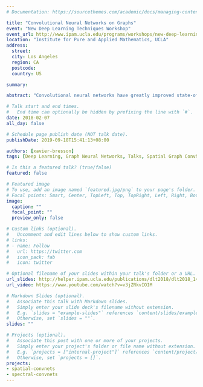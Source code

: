 ```yaml
---
# Documentation: https://sourcethemes.com/academic/docs/managing-content/

title: "Convolutional Neural Networks on Graphs"
event: "New Deep Learning Techniques Workshop"
event_url: http://www.ipam.ucla.edu/programs/workshops/new-deep-learning-techniques/?tab=overview
location: "Institute for Pure and Applied Mathematics, UCLA"
address:
  street:
  city: Los Angeles
  region: CA
  postcode:
  country: US

summary: 

abstract: "Convolutional neural networks have greatly improved state-of-the-art performances in computer vision and speech analysis tasks, due to its high ability to extract multiple levels of representations of data. In this talk, we are interested in generalizing convolutional neural networks from low-dimensional regular grids, where image, video and speech are represented, to high-dimensional irregular domains, such as social networks, telecommunication networks, or words' embedding. We present a formulation of convolutional neural networks on graphs in the context of spectral graph theory, which provides the necessary mathematical background and efficient numerical schemes to design fast localized convolutional filters on graphs. Numerical experiments demonstrate the ability of the system to learn local stationary features on graphs."

# Talk start and end times.
#   End time can optionally be hidden by prefixing the line with `#`.
date: 2018-02-07
all_day: false

# Schedule page publish date (NOT talk date).
publishDate: 2019-09-18T15:41:13+08:00

authors: [xavier-bresson]
tags: [Deep Learning, Graph Neural Networks, Talks, Spatial Graph ConvNets, Spectral Graph ConvNets]

# Is this a featured talk? (true/false)
featured: false

# Featured image
# To use, add an image named `featured.jpg/png` to your page's folder. 
# Focal points: Smart, Center, TopLeft, Top, TopRight, Left, Right, BottomLeft, Bottom, BottomRight.
image:
  caption: ""
  focal_point: ""
  preview_only: false

# Custom links (optional).
#   Uncomment and edit lines below to show custom links.
# links:
# - name: Follow
#   url: https://twitter.com
#   icon_pack: fab
#   icon: twitter

# Optional filename of your slides within your talk's folder or a URL.
url_slides: http://helper.ipam.ucla.edu/publications/dlt2018/dlt2018_14506.pdf
url_video: https://www.youtube.com/watch?v=v3jZRkvIOIM

# Markdown Slides (optional).
#   Associate this talk with Markdown slides.
#   Simply enter your slide deck's filename without extension.
#   E.g. `slides = "example-slides"` references `content/slides/example-slides.md`.
#   Otherwise, set `slides = ""`.
slides: ""

# Projects (optional).
#   Associate this post with one or more of your projects.
#   Simply enter your project's folder or file name without extension.
#   E.g. `projects = ["internal-project"]` references `content/project/deep-learning/index.md`.
#   Otherwise, set `projects = []`.
projects:
- spatial-convnets
- spectral-convnets
---
```

